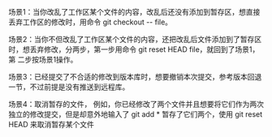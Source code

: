 场景1：当你改乱了工作区某个文件的内容，改乱后还没有添加到暂存区，想直接丢弃工作区的修改时，用命令 git checkout -- file。

场景2：当你不但改乱了工作区某个文件的内容，还把改乱后文件添加到了暂存区时，想丢弃修改，分两步，第一步用命令 git reset HEAD file，就回到了场景1，第
二步按场景1操作。

场景3：已经提交了不合适的修改到版本库时，想要撤销本次提交，参考版本回退一节，不过前提是没有推送到远程库。

场景4：取消暂存的文件， 例如，你已经修改了两个文件并且想要将它们作为两次独立的修改提交，但是却意外地输入了 git add * 暂存了它们两个，使用 git reset HEAD <file>来取消暂存某个文件

